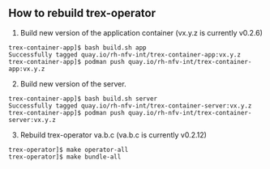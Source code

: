 ## How to rebuild trex-operator

1. Build new version of the application container (vx.y.z is currently v0.2.6)

```
trex-container-app]$ bash build.sh app
Successfully tagged quay.io/rh-nfv-int/trex-container-app:vx.y.z
trex-container-app]$ podman push quay.io/rh-nfv-int/trex-container-app:vx.y.z
```

2. Build new version of the server.

```
trex-container-app]$ bash build.sh server
Successfully tagged quay.io/rh-nfv-int/trex-container-server:vx.y.z
trex-container-app]$ podman push quay.io/rh-nfv-int/trex-container-server:vx.y.z
```

3. Rebuild trex-operator va.b.c (va.b.c is currently v0.2.12)

```
trex-operator]$ make operator-all
trex-operator]$ make bundle-all
```
